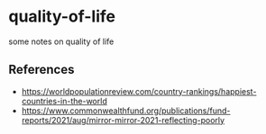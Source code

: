 # quality-of-life
some notes on quality of life


## References

* https://worldpopulationreview.com/country-rankings/happiest-countries-in-the-world
* https://www.commonwealthfund.org/publications/fund-reports/2021/aug/mirror-mirror-2021-reflecting-poorly
